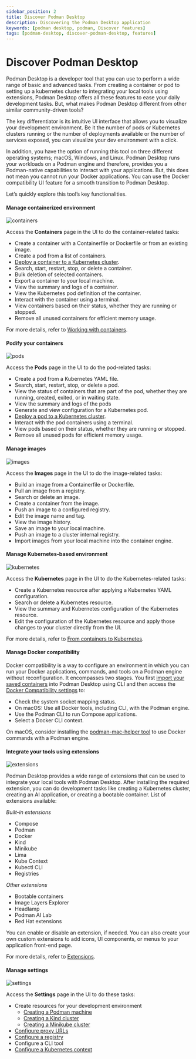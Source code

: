 ```yaml
---
sidebar_position: 2
title: Discover Podman Desktop
description: Discovering the Podman Desktop application
keywords: [podman desktop, podman, Discover features]
tags: [podman-desktop, discover-podman-desktop, features]
---
```


# Discover Podman Desktop

Podman Desktop is a developer tool that you can use to perform a wide range of basic and advanced tasks. From creating a container or pod to setting up a kubernetes cluster to integrating your local tools using extensions, Podman Desktop offers all these features to ease your daily development tasks. But, what makes Podman Desktop different from other similar community-driven tools?

The key differentiator is its intuitive UI interface that allows you to visualize your development environment. Be it the number of pods or Kubernetes clusters running or the number of deployments available or the number of services exposed, you can visualize your dev environment with a click.

In addition, you have the option of running this tool on three different operating systems; macOS, Windows, and Linux. Podman Desktop runs your workloads on a Podman engine and therefore, provides you a Podman-native capabilities to interact with your applications. But, this does not mean you cannot run your Docker applications. You can use the Docker compatibility UI feature for a smooth transition to Podman Desktop.

Let’s quickly explore this tool’s key functionalities.

#### Manage containerized environment

![containers](img/containers-component.png)

Access the **Containers** page in the UI to do the container-related tasks:

- Create a container with a Containerfile or Dockerfile or from an existing image.
- Create a pod from a list of containers.
- [Deploy a container to a Kubernetes cluster](/docs/kubernetes/deploying-a-container-to-kubernetes).
- Search, start, restart, stop, or delete a container.
- Bulk deletion of selected containers.
- Export a container to your local machine.
- View the summary and logs of a container.
- View the Kubernetes pod definition of the container.
- Interact with the container using a terminal.
- View containers based on their status, whether they are running or stopped.
- Remove all unused containers for efficient memory usage.

For more details, refer to [Working with containers](/docs/containers).

#### Podify your containers

![pods](img/pods-component.png)

Access the **Pods** page in the UI to do the pod-related tasks:

- Create a pod from a Kubernetes YAML file.
- Search, start, restart, stop, or delete a pod.
- View the status of containers that are part of the pod, whether they are running, created, exited, or in waiting state.
- View the summary and logs of the pods
- Generate and view configuration for a Kubernetes pod.
- [Deploy a pod to a Kubernetes cluster](/docs/kubernetes/deploying-a-pod-to-kubernetes).
- Interact with the pod containers using a terminal.
- View pods based on their status, whether they are running or stopped.
- Remove all unused pods for efficient memory usage.

#### Manage images

![images](img/images-component.png)

Access the **Images** page in the UI to do the image-related tasks:

- Build an image from a Containerfile or Dockerfile.
- Pull an image from a registry.
- Search or delete an image.
- Create a container from the image.
- Push an image to a configured registry.
- Edit the image name and tag.
- View the image history.
- Save an image to your local machine.
- Push an image to a cluster internal registry.
- Import images from your local machine into the container engine.

#### Manage Kubernetes-based environment

![kubernetes](img/kubernetes-component.png)

Access the **Kubernetes** page in the UI to do the Kubernetes-related tasks:

- Create a Kubernetes resource after applying a Kubernetes YAML configuration.
- Search or delete a Kubernetes resource.
- View the summary and Kubernetes configuration of the Kubernetes resource.
- Edit the configuration of the Kubernetes resource and apply those changes to your cluster directly from the UI.

For more details, refer to [From containers to Kubernetes](/docs/kubernetes).

#### Manage Docker compatibility

Docker compatibility is a way to configure an environment in which you can run your Docker applications, commands, and tools on a Podman engine without reconfiguration. It encompasses two stages. You first [import your saved containers](/docs/migrating-from-docker/importing-saved-containers) into Podman Desktop using CLI and then access the [Docker Compatibility settings](/docs/migrating-from-docker/managing-docker-compatibility) to:

- Check the system socket mapping status.
- On macOS: Use all Docker tools, including CLI, with the Podman engine.
- Use the Podman CLI to run Compose applications.
- Select a Docker CLI context.

On macOS, consider installing the [podman-mac-helper tool](/docs/migrating-from-docker/using-podman-mac-helper) to use Docker commands with a Podman engine.

#### Integrate your tools using extensions

![extensions](img/extentions-component.png)

Podman Desktop provides a wide range of extensions that can be used to integrate your local tools with Podman Desktop. After installing the required extension, you can do development tasks like creating a Kubernetes cluster, creating an AI application, or creating a bootable container. List of extensions available:

_Built-in extensions_

- Compose
- Podman
- Docker
- Kind
- Minikube
- Lima
- Kube Context
- Kubectl CLI
- Registries

_Other extensions_

- Bootable containers
- Image Layers Explorer
- Headlamp
- Podman AI Lab
- Red Hat extensions

You can enable or disable an extension, if needed. You can also create your own custom extensions to add icons, UI components, or menus to your application front-end page.

For more details, refer to [Extensions](/docs/extensions).

#### Manage settings

![settings](img/settings.png)

Access the **Settings** page in the UI to do these tasks:

- Create resources for your development environment
  - [Creating a Podman machine](/docs/podman/creating-a-podman-machine)
  - [Creating a Kind cluster](/docs/kind/creating-a-kind-cluster)
  - [Creating a Minikube cluster](/docs/minikube/creating-a-minikube-cluster)
- [Configure proxy URLs](/docs/proxy#using-a-proxy)
- [Configure a registry](/docs/containers/registries)
- Configure a CLI tool
- [Configure a Kubernetes context](/docs/kubernetes/viewing-and-selecting-current-kubernetes-context#procedure-using-the-podman-desktop-settings)
